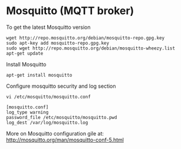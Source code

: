Mosquitto (MQTT broker)
=======================

To get the latest Mosquitto version

    wget http://repo.mosquitto.org/debian/mosquitto-repo.gpg.key
    sudo apt-key add mosquitto-repo.gpg.key
    sudo wget http://repo.mosquitto.org/debian/mosquitto-wheezy.list
    apt-get update

Install Mosquitto

    apt-get install mosquitto

Configure mosquitto security and log section

    vi /etc/mosquitto/mosquitto.conf
    
    [mosquitto.conf]
    log_type warning
    password_file /etc/mosquitto/mosquitto.pwd
    log_dest /var/log/mosquitto.log

More on Mosquitto configuration gile at: http://mosquitto.org/man/mosquitto-conf-5.html
